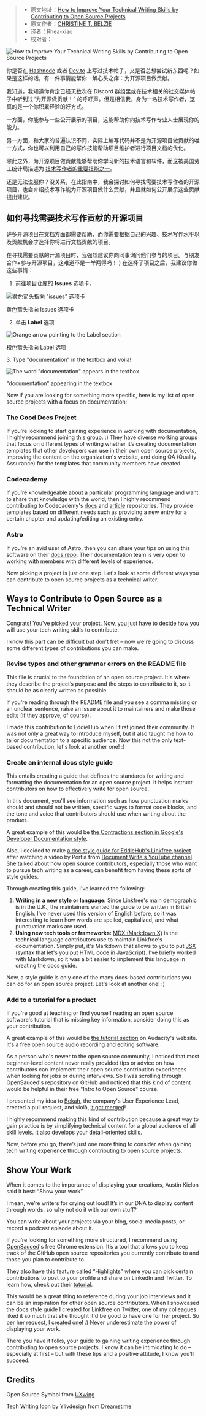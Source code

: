 > -  原文地址：[How to Improve Your Technical Writing Skills by Contributing to Open Source Projects](https://www.freecodecamp.org/news/improve-tech-writing-skills-by-contributing-to-open-source/)
> -  原文作者：[CHRISTINE T. BELZIE](https://www.freecodecamp.org/news/author/christine/)
> -  译者：Rhea-xiao
> -  校对者：

![How to Improve Your Technical Writing Skills by Contributing to Open Source Projects](https://www.freecodecamp.org/news/content/images/size/w2000/2023/06/Blog-post-cover-for-FCC---3.png)

你是否在 [Hashnode](https://hashnode.com/about) 或者 [Dev.to](http://dev.to/) 上写过技术帖子，又是否总想尝试新东西呢？如果是这样的话，有一件事情能帮你一解心头之痒：为开源项目做贡献。

我知道，我知道你肯定已经无数次在 Discord 群组里或在技术相关的社交媒体帖子中听到过“为开源做贡献！” 的呼吁声。但是相信我，身为一名技术写作者，这真的是一个你积累经验的好方式。

一方面，你能参与一些公开展示的项目，这能帮助你向技术写作专业人士展现你的能力。

另一方面，和大家的普遍认识不同，实际上编写代码并不是为开源项目做贡献的唯一方式，你也可以利用自己的写作技能帮助项目维护者进行项目文档的优化。

除此之外，为开源项目做贡献能够帮助你学习新的技术语言和软件，而这被美国劳工统计局描述为 [技术写作者的重要技能之一](https://www.bls.gov/ooh/media-and-communication/technical-writers.htm#tab-4)。

还是无法说服你？没关系，在此指南中，我会探讨如何寻找需要技术写作者的开源项目，也会介绍技术写作能为开源项目做什么贡献，并且就如何公开展示这些贡献提出建议。

## 如何寻找需要技术写作贡献的开源项目

许多开源项目在文档方面都需要帮助，而你需要根据自己的兴趣、技术写作水平以及贡献机会才选择你将进行文档贡献的项目。

在寻找需要贡献的开源项目时，我强烈建议你向同事询问他们参与的项目。与朋友合作+参与开源项目，这难道不是一举两得吗！:) 在选择了项目之后，我建议你做这些事情：

1. 前往项目仓库的 **Issues** 选项卡。

![黄色箭头指向 "issues" 选项卡](https://www.freecodecamp.org/news/content/images/2023/06/picking-an-issue--part-1-.png)

黄色箭头指向 Issues 选项卡

2. 单击 **Label** 选项

![Orange arrow pointing to the Label section](https://www.freecodecamp.org/news/content/images/2023/06/Picking-a-issue--part-2--1.png)

橙色箭头指向 Label 选项

3\. Type "documentation" in the textbox and voilà!

![The word "documentation" appears in the textbox ](https://www.freecodecamp.org/news/content/images/2023/06/picking-an-issue--part-3-.png)

"documentation" appearing in the textbox

Now if you are looking for something more specific, here is my list of open source projects with a focus on documentation:

### The Good Docs Project

If you’re looking to start gaining experience in working with documentation, I highly recommend joining [this group](https://thegooddocsproject.dev/). :) They have diverse working groups that focus on different types of writing whether it’s creating documentation templates that other developers can use in their own open source projects, improving the content on the organization's website, and doing QA (Quality Assurance) for the templates that community members have created.

### Codecademy

If you’re knowledgeable about a particular programming language and want to share that knowledge with the world, then I highly recommend contributing to Codecademy's [docs](https://github.com/Codecademy/docs) and [article](https://github.com/Codecademy/ugc) repositories. They provide templates based on different needs such as providing a new entry for a certain chapter and updating/editing an existing entry.

### Astro

If you’re an avid user of Astro, then you can share your tips on using this software on their [docs repo](https://github.com/withastro/docs). Their documentation team is very open to working with members with different levels of experience.

Now picking a project is just one step. Let's look at some different ways you can contribute to open source projects as a technical writer.

## Ways to Contribute to Open Source as a Technical Writer

Congrats! You've picked your project. Now, you just have to decide how you will use your tech writing skills to contribute.

I know this part can be difficult but don’t fret – now we're going to discuss some different types of contributions you can make.

### Revise typos and other grammar errors on the README file

This file is crucial to the foundation of an open source project. It's where they describe the project’s purpose and the steps to contribute to it, so it should be as clearly written as possible.

If you're reading through the README file and you see a comma missing or an unclear sentence, raise an issue about it to maintainers and make those edits (if they approve, of course).

I made this contribution to EddieHub when I first joined their community. It was not only a great way to introduce myself, but it also taught me how to tailor documentation to a specific audience. Now this not the only text-based contribution, let's look at another one! :)

### Create an internal docs style guide

This entails creating a guide that defines the standards for writing and formatting the documentation for an open source project. It helps instruct contributors on how to effectively write for open source.

In this document, you'll see information such as how punctuation marks should and should not be written, specific ways to format code blocks, and the tone and voice that contributors should use when writing about the product.

A great example of this would be [the Contractions section in Google's Developer Documentation style](https://developers.google.com/style/contractions).

Also, I decided to make [a doc style guide for EddieHub's Linkfree project](https://linkfree.io/docs/docs-style-guide) after watching a video by Portia from [Document Write's YouTube channel](https://www.youtube.com/live/t-Tz6QzH8YA?feature=share). She talked about how open source contributors, especially those who want to pursue tech writing as a career, can benefit from having these sorts of style guides.

Through creating this guide, I've learned the following:

1.  **Writing in a new style or language:** Since Linkfree's main demographic is in the U.K., the maintainers wanted the guide to be written in British English. I've never used this version of English before, so it was interesting to learn how words are spelled, capitalized, and what punctuation marks are used.
2.  **Using new tech tools or frameworks:** [MDX (Markdown X)](https://mdxjs.com/) is the technical language contributors use to maintain Linkfree's documentation. Simply put, it's Markdown that allows to you to put [JSX](https://facebook.github.io/jsx/) (syntax that let's you put HTML code in JavaScript). I've briefly worked with Markdown, so it was a bit easier to implement this language in creating the docs guide.

Now, a style guide is only one of the many docs-based contributions you can do for an open source project. Let's look at another one! :)

### Add to a tutorial for a product

If you're good at teaching or find yourself reading an open source software's tutorial that is missing key information, consider doing this as your contribution.

A great example of this would be [the tutorial section](https://support.audacityteam.org/community/contributing/tutorials) on Audacity's website. It's a free open source audio recording and editing software.  

As a person who's newer to the open source community, I noticed that most beginner-level content never really provided tips or advice on how contributors can implement their open source contribution experiences when looking for jobs or during interviews. So I was scrolling through OpenSauced's repository on GitHub and noticed that this kind of content would be helpful in their free "Intro to Open Source" course.

I presented my idea to [Bekah](https://twitter.com/BekahHW), the company's User Experience Lead, created a pull request, and violà, [it got merged](https://github.com/open-sauced/intro/pull/5)!  

I highly recommend making this kind of contribution because a great way to gain practice is by simplifying technical content for a global audience of all skill levels. It also develops your detail-oriented skills.

Now, before you go, there’s just one more thing to consider when gaining tech writing experience through contributing to open source projects.

## Show Your Work

When it comes to the importance of displaying your creations, Austin Kielon said it best: “Show your work”.  

I mean, we’re writers for crying out loud! It’s in our DNA to display content through words, so why not do it with our own stuff?  

You can write about your projects via your blog, social media posts, or record a podcast episode about it.

If you’re looking for something more structured, I recommend using [OpenSauced](https://opensauced.pizza/#features)'s free Chrome extension. It’s a tool that allows you to keep track of the GitHub open source repositories you currently contribute to and those you plan to contribute to.

They also have this feature called “Highlights” where you can pick certain contributions to post to your profile and share on LinkedIn and Twitter. To learn how, check out their [tutorial](https://github.com/open-sauced/intro/blob/main/06-the-secret-sauce.md#develop-your-open-source-resume).

This would be a great thing to reference during your job interviews and it can be an inspiration for other open source contributors. When I showcased the docs style guide I created for Linkfree on Twitter, one of my colleagues liked it so much that she thought it'd be good to have one for her project. So per her request, [I created one](https://github.com/AccessibleForAll/AccessibleWebDev/blob/main/docs-style-guide.md)! :) Never underestimate the power of displaying your work.

There you have it folks, your guide to gaining writing experience through contributing to open source projects. I know it can be intimidating to do – especially at first – but with these tips and a positive attitude, I know you’ll succeed.

## Credits

Open Source Symbol from [UXwing](https://uxwing.com/opensource-icon)

Tech Writing Icon by Ylivdesign from [Dreamstime](https://www.dreamstime.com/technical-writing-icon-outline-style-technical-writing-icon-outline-technical-writing-vector-icon-web-design-isolated-white-image214934937)
